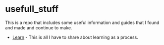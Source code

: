 # usefull_stuff
This is a repo that includes some useful information and guides that I found and made and continue to make.
* [Learn](./learn-think/README.md) - This is all I have to share about learning as a process.